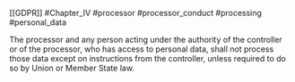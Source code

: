 [[GDPR]] #Chapter_IV #processor #processor_conduct #processing #personal_data 

The processor and any person acting under the authority of the controller or of the processor, who has access to personal data, shall not process those data except on instructions from the controller, unless required to do so by Union or Member State law.



